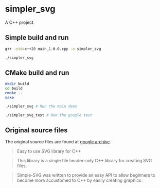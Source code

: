 # simpler_svg

A C++ project.

## Simple build and run

```bash
g++ -std=c++20 main_1.0.0.cpp -o simpler_svg

./simpler_svg
```

## CMake build and run

```bash
mkdir build
cd build
cmake ..
make

./simpler_svg # Run the main demo

./simpler_svg_test # Run the google test
```

## Original source files

The original source files are found at [google archive](https://code.google.com/archive/p/simple-svg/).

> Easy to use SVG library for C++

> This library is a single file header-only C++ library for creating SVG files.

> Simple-SVG was written to provide an easy API to allow beginners to become more accustomed to C++ by easily creating graphics.
